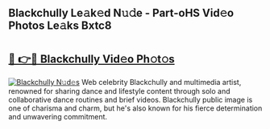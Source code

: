 ## Blackchully Le𝚊k𝚎d N𝚞𝚍e - Part-oHS Vid𝚎o Photos Le𝚊ks Bxtc8

# <h2><a href="http://fbee6u.evod.top/?m=Blackchully">🔗 👉🔴 Blackchully Vid𝚎o Ph𝚘t𝚘s</a></h2>

[![Blackchully N𝚞d𝚎s](https://i.imgur.com/8V9OHl7.gif)](http://fbee6u.evod.top/?m=Blackchully)
Web celebrity Blackchully and multimedia artist, renowned for sharing dance and lifestyle content through solo and collaborative dance routines and brief videos. Blackchully public image is one of charisma and charm, but he's also known for his fierce determination and unwavering commitment. 
